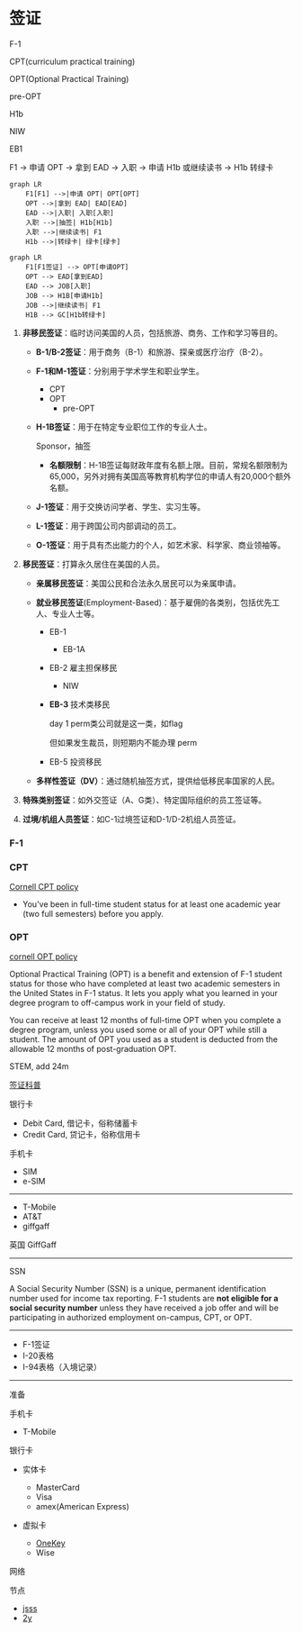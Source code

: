 # 签证

F-1

CPT(curriculum practical training)

OPT(Optional Practical Training)

pre-OPT

H1b

NIW

EB1

F1 → 申请 OPT → 拿到 EAD → 入职 → 申请 H1b 或继续读书 → H1b 转绿卡

```mermaid
graph LR
    F1[F1] -->|申请 OPT| OPT[OPT]
    OPT -->|拿到 EAD| EAD[EAD]
    EAD -->|入职| 入职[入职]
    入职 -->|抽签| H1b[H1b]
    入职 -->|继续读书| F1
    H1b -->|转绿卡| 绿卡[绿卡]
```



```mermaid
graph LR
    F1[F1签证] --> OPT[申请OPT]
    OPT --> EAD[拿到EAD]
    EAD --> JOB[入职]
    JOB --> H1B[申请H1b]
    JOB -->|继续读书| F1
    H1B --> GC[H1b转绿卡]
```



1. **非移民签证**：临时访问美国的人员，包括旅游、商务、工作和学习等目的。

   - **B-1/B-2签证**：用于商务（B-1）和旅游、探亲或医疗治疗（B-2）。

   - **F-1和M-1签证**：分别用于学术学生和职业学生。

     - CPT
     - OPT
       - pre-OPT

   - **H-1B签证**：用于在特定专业职位工作的专业人士。

     Sponsor，抽签

     - **名额限制**：H-1B签证每财政年度有名额上限。目前，常规名额限制为65,000，另外对拥有美国高等教育机构学位的申请人有20,000个额外名额。

   - **J-1签证**：用于交换访问学者、学生、实习生等。

   - **L-1签证**：用于跨国公司内部调动的员工。

   - **O-1签证**：用于具有杰出能力的个人，如艺术家、科学家、商业领袖等。

2. **移民签证**：打算永久居住在美国的人员。

   - **亲属移民签证**：美国公民和合法永久居民可以为亲属申请。

   - **就业移民签证**(Employment-Based)：基于雇佣的各类别，包括优先工人、专业人士等。

     - EB-1

       - EB-1A

     - EB-2 雇主担保移民

       - NIW

     - **EB-3** 技术类移民

       day 1 perm类公司就是这一类，如flag

       但如果发生裁员，则短期内不能办理 perm

     - EB-5 投资移民

   - **多样性签证（DV）**：通过随机抽签方式，提供给低移民率国家的人民。

3. **特殊类别签证**：如外交签证（A、G类）、特定国际组织的员工签证等。

4. **过境/机组人员签证**：如C-1过境签证和D-1/D-2机组人员签证。

### F-1

### CPT

[Cornell CPT policy](https://international.globallearning.cornell.edu/employment-and-taxes/f-1-cpt)

- You've been in full-time student status for at least one academic year (two full semesters) before you apply.

### OPT

[cornell OPT policy](https://international.globallearning.cornell.edu/employment-and-taxes/f-1-opt)

Optional Practical Training (OPT) is a benefit and extension of F-1 student status for those who have completed at least two academic semesters in the United States in F-1 status. It lets you apply what you learned in your degree program to off-campus work in your field of study.

You can receive at least 12 months of full-time OPT when you complete a degree program, unless you used some or all of your OPT while still a student. The amount of OPT you used as a student is deducted from the allowable 12 months of post-graduation OPT.

STEM, add 24m

[签证科普](https://www.1point3acres.com/bbs/forum-99-1.html)



银行卡

- Debit Card, 借记卡，俗称储蓄卡
- Credit Card, 贷记卡，俗称信用卡

手机卡

- SIM
- e-SIM

---

- T-Mobile
- AT&T
- giffgaff

英国 GiffGaff

---

SSN

A Social Security Number (SSN) is a unique, permanent identification number used for income tax reporting. F-1 students are **not eligible for a social security number** unless they have received a job offer and will be participating in authorized employment on-campus, CPT, or OPT.

---

- F-1签证
- I-20表格
- I-94表格（入境记录）

---

准备

手机卡

- T-Mobile

银行卡

- 实体卡
  - MasterCard
  - Visa
  - amex(American Express)

- 虚拟卡
  - [OneKey](https://card.onekey.so)
  - Wise


网络

节点

- [jsss](http://jsss-50.top)
- [2y](https://两元店.com/)

